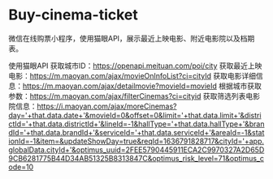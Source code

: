 # Buy-cinema-ticket
微信在线购票小程序，使用猫眼API，展示最近上映电影、附近电影院以及档期表。

使用猫眼API
获取城市ID：https://openapi.meituan.com/poi/city
获取最近上映电影：https://m.maoyan.com/ajax/movieOnInfoList?ci=cityId
获取电影详细信息：https://m.maoyan.com/ajax/detailmovie?movieId=movieId
根据城市获取参数：https://m.maoyan.com/ajax/filterCinemas?ci=cityid
获取筛选列表电影院信息：https://i.maoyan.com/ajax/moreCinemas?day='+that.data.date+'&movieId=0&offset=0&limit='+that.data.limit+'&districtId='+that.data.districtId+'&lineId=-1&hallType='+that.data.hallType+'&brandId='+that.data.brandId+'&serviceId='+that.data.serviceId+'&areaId=-1&stationId=-1&item=&updateShowDay=true&reqId=1636791828717&cityId='+app.globalData.cityId+'&optimus_uuid=2FEE5790445911ECA2C9970327A2D65D9CB6281775B44D34AB51325B8313847C&optimus_risk_level=71&optimus_code=10
